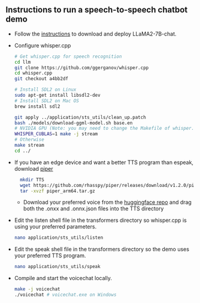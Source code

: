 ## Instructions to run a speech-to-speech chatbot demo

- Follow the [instructions](../../README.md) to download and deploy LLaMA2-7B-chat.

- Configure whisper.cpp

  ```bash
  # Get whisper.cpp for speech recognition
  cd llm
  git clone https://github.com/ggerganov/whisper.cpp
  cd whisper.cpp
  git checkout a4bb2df

  # Install SDL2 on Linux
  sudo apt-get install libsdl2-dev
  # Install SDL2 on Mac OS
  brew install sdl2

  git apply ../application/sts_utils/clean_up.patch
  bash ./models/download-ggml-model.sh base.en
  # NVIDIA GPU (Note: you may need to change the Makefile of whisper.cpp depending on your environment or device)
  WHISPER_CUBLAS=1 make -j stream
  # Otherwise
  make stream
  cd ../
  ```

- If you have an edge device and want a better TTS program than espeak, download [piper](https://github.com/rhasspy/piper)

  ```bash
    mkdir TTS
    wget https://github.com/rhasspy/piper/releases/download/v1.2.0/piper_arm64.tar.gz
    tar -xvzf piper_arm64.tar.gz
  ```

  - Download your preferred voice from the [huggingface repo](https://huggingface.co/rhasspy/piper-voices/tree/v1.0.0) and drag both the .onxx and .onnx.json files into the TTS directory

- Edit the listen shell file in the transformers directory so whisper.cpp is using your preferred parameters.

  ```bash
  nano application/sts_utils/listen
  ```

- Edit the speak shell file in the transformers directory so the demo uses your preferred TTS program.

  ```bash
  nano application/sts_utils/speak
  ```

- Compile and start the voicechat locally.

  ```bash
  make -j voicechat
  ./voicechat # voicechat.exe on Windows
  ```
